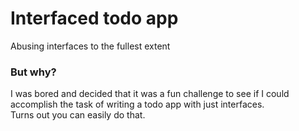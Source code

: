 # Interfaced todo app
Abusing interfaces to the fullest extent

### But why?
I was bored and decided that it was a fun challenge to see if I could accomplish the task of writing a todo app with just interfaces.<br/>
Turns out you can easily do that.